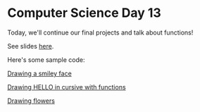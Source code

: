 # Computer Science Day 13

<link href="index.css" rel="stylesheet">

Today, we'll continue our final projects and talk about functions!

See slides [here](../presentation-pdfs/day13.pdf).

Here's some sample code:

[Drawing a smiley face](../code_snippets/turtle-smiley.html)

[Drawing HELLO in cursive with functions](../code_snippets/turtle-hello-functions.html)

[Drawing flowers](../code_snippets/turtle-flowers.html)